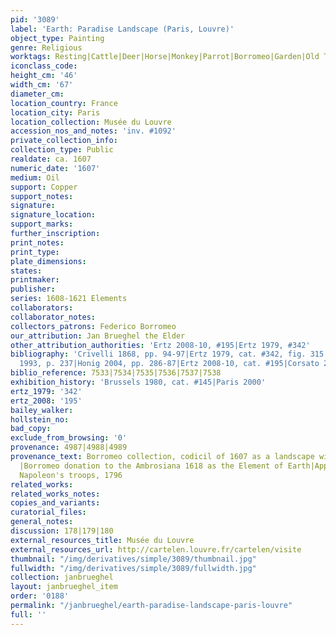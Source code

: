 ```yaml
---
pid: '3089'
label: 'Earth: Paradise Landscape (Paris, Louvre)'
object_type: Painting
genre: Religious
worktags: Resting|Cattle|Deer|Horse|Monkey|Parrot|Borromeo|Garden|Old Testament|Paradise
iconclass_code:
height_cm: '46'
width_cm: '67'
diameter_cm:
location_country: France
location_city: Paris
location_collection: Musée du Louvre
accession_nos_and_notes: 'inv. #1092'
private_collection_info:
collection_type: Public
realdate: ca. 1607
numeric_date: '1607'
medium: Oil
support: Copper
support_notes:
signature:
signature_location:
support_marks:
further_inscription:
print_notes:
print_type:
plate_dimensions:
states:
printmaker:
publisher:
series: 1608-1621 Elements
collaborators:
collaborator_notes:
collectors_patrons: Federico Borromeo
our_attribution: Jan Brueghel the Elder
other_attribution_authorities: 'Ertz 2008-10, #195|Ertz 1979, #342'
bibliography: 'Crivelli 1868, pp. 94-97|Ertz 1979, cat. #342, fig. 315|Foucart 1981|Jones
  1993, p. 237|Honig 2004, pp. 286-87|Ertz 2008-10, cat. #195|Corsato 2011, pp. 206-10'
biblio_reference: 7533|7534|7535|7536|7537|7538
exhibition_history: 'Brussels 1980, cat. #145|Paris 2000'
ertz_1979: '342'
ertz_2008: '195'
bailey_walker:
hollstein_no:
bad_copy:
exclude_from_browsing: '0'
provenance: 4987|4988|4989
provenance_text: Borromeo collection, codicil of 1607 as a landscape with many animals
  |Borromeo donation to the Ambrosiana 1618 as the Element of Earth|Appropriated by
  Napoleon's troops, 1796
related_works:
related_works_notes:
copies_and_variants:
curatorial_files:
general_notes:
discussion: 178|179|180
external_resources_title: Musée du Louvre
external_resources_url: http://cartelen.louvre.fr/cartelen/visite
thumbnail: "/img/derivatives/simple/3089/thumbnail.jpg"
fullwidth: "/img/derivatives/simple/3089/fullwidth.jpg"
collection: janbrueghel
layout: janbrueghel_item
order: '0188'
permalink: "/janbrueghel/earth-paradise-landscape-paris-louvre"
full: ''
---
```

